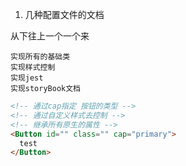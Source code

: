 1. 几种配置文件的文档

从下往上一个一个来

```text
实现所有的基础类
实现样式控制
实现jest
实现storyBook文档
```

```html
<!-- 通过cap指定 按钮的类型 -->
<!-- 通过自定义样式去控制 -->
<!-- 继承所有原生的属性 -->
<Button id="" class="" cap="primary">
  test
</Button>
```